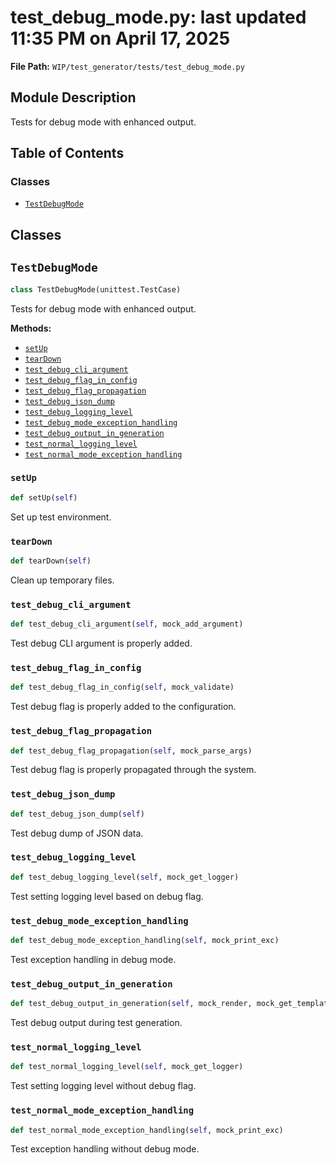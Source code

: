 # test_debug_mode.py: last updated 11:35 PM on April 17, 2025

**File Path:** `WIP/test_generator/tests/test_debug_mode.py`

## Module Description

Tests for debug mode with enhanced output.

## Table of Contents

### Classes

- [`TestDebugMode`](#testdebugmode)

## Classes

## `TestDebugMode`

```python
class TestDebugMode(unittest.TestCase)
```

Tests for debug mode with enhanced output.

**Methods:**

- [`setUp`](#setup)
- [`tearDown`](#teardown)
- [`test_debug_cli_argument`](#test_debug_cli_argument)
- [`test_debug_flag_in_config`](#test_debug_flag_in_config)
- [`test_debug_flag_propagation`](#test_debug_flag_propagation)
- [`test_debug_json_dump`](#test_debug_json_dump)
- [`test_debug_logging_level`](#test_debug_logging_level)
- [`test_debug_mode_exception_handling`](#test_debug_mode_exception_handling)
- [`test_debug_output_in_generation`](#test_debug_output_in_generation)
- [`test_normal_logging_level`](#test_normal_logging_level)
- [`test_normal_mode_exception_handling`](#test_normal_mode_exception_handling)

### `setUp`

```python
def setUp(self)
```

Set up test environment.

### `tearDown`

```python
def tearDown(self)
```

Clean up temporary files.

### `test_debug_cli_argument`

```python
def test_debug_cli_argument(self, mock_add_argument)
```

Test debug CLI argument is properly added.

### `test_debug_flag_in_config`

```python
def test_debug_flag_in_config(self, mock_validate)
```

Test debug flag is properly added to the configuration.

### `test_debug_flag_propagation`

```python
def test_debug_flag_propagation(self, mock_parse_args)
```

Test debug flag is properly propagated through the system.

### `test_debug_json_dump`

```python
def test_debug_json_dump(self)
```

Test debug dump of JSON data.

### `test_debug_logging_level`

```python
def test_debug_logging_level(self, mock_get_logger)
```

Test setting logging level based on debug flag.

### `test_debug_mode_exception_handling`

```python
def test_debug_mode_exception_handling(self, mock_print_exc)
```

Test exception handling in debug mode.

### `test_debug_output_in_generation`

```python
def test_debug_output_in_generation(self, mock_render, mock_get_template)
```

Test debug output during test generation.

### `test_normal_logging_level`

```python
def test_normal_logging_level(self, mock_get_logger)
```

Test setting logging level without debug flag.

### `test_normal_mode_exception_handling`

```python
def test_normal_mode_exception_handling(self, mock_print_exc)
```

Test exception handling without debug mode.
